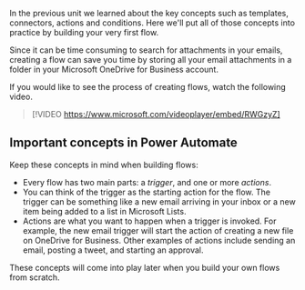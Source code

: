 In the previous unit we learned about the key concepts such as templates, connectors, actions and conditions. Here we'll put all of those concepts into practice by building your very first flow.

Since it can be time consuming to search for attachments in your emails, creating a flow can save you time by storing all your email attachments in a folder in your Microsoft OneDrive for Business account.

If you would like to see the process of creating flows, watch the following video.

> [!VIDEO https://www.microsoft.com/videoplayer/embed/RWGzyZ]


## Important concepts in Power Automate

Keep these concepts in mind when building flows:

- Every flow has two main parts: a *trigger*, and one or more *actions*.
- You can think of the trigger as the starting action for the flow. The trigger can be something like a new email arriving in your inbox or a new item being added to a list in Microsoft Lists.
- Actions are what you want to happen when a trigger is invoked. For example, the new email trigger will start the action of creating a new file on OneDrive for Business. Other examples of actions include sending an email, posting a tweet, and starting an approval.

These concepts will come into play later when you build your own flows from scratch. 